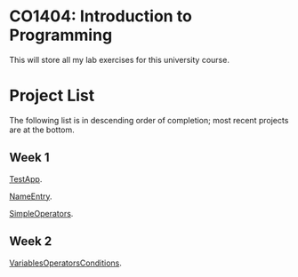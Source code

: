 # CO1404: Introduction to Programming 
This will store all my lab exercises for this university course.

# Project List
The following list is in descending order of completion; most recent projects are at the bottom.
## Week 1
<a href="Week1/TestApp">TestApp</a>.

<a href="Week1/NameEntry">NameEntry</a>.

<a href="Week1/SimpleOperators">SimpleOperators</a>.

## Week 2
<a href="Week2/VariablesOperatorsConditions">VariablesOperatorsConditions</a>.